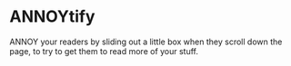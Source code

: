 ANNOYtify
=========

ANNOY your readers by sliding out a little box when they scroll down the page, to try to get them to read more of your stuff.